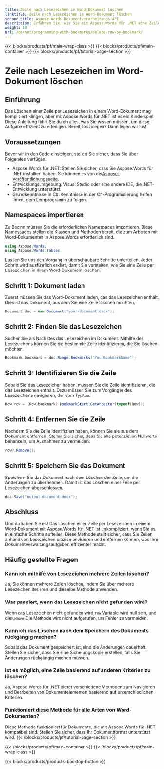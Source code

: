 ```yaml
---
title: Zeile nach Lesezeichen im Word-Dokument löschen
linktitle: Zeile nach Lesezeichen im Word-Dokument löschen
second_title: Aspose.Words Dokumentverarbeitungs-API
description: Erfahren Sie, wie Sie mit Aspose.Words für .NET eine Zeile per Lesezeichen in einem Word-Dokument löschen. Folgen Sie unserer Schritt-für-Schritt-Anleitung für effizientes Dokumentenmanagement.
weight: 10
url: /de/net/programming-with-bookmarks/delete-row-by-bookmark/
---
```


{{< blocks/products/pf/main-wrap-class >}}
{{< blocks/products/pf/main-container >}}
{{< blocks/products/pf/tutorial-page-section >}}

# Zeile nach Lesezeichen im Word-Dokument löschen

## Einführung

Das Löschen einer Zeile per Lesezeichen in einem Word-Dokument mag kompliziert klingen, aber mit Aspose.Words für .NET ist es ein Kinderspiel. Diese Anleitung führt Sie durch alles, was Sie wissen müssen, um diese Aufgabe effizient zu erledigen. Bereit, loszulegen? Dann legen wir los!

## Voraussetzungen

Bevor wir in den Code einsteigen, stellen Sie sicher, dass Sie über Folgendes verfügen:

-  Aspose.Words für .NET: Stellen Sie sicher, dass Sie Aspose.Words für .NET installiert haben. Sie können es von der[Aspose-Veröffentlichungsseite](https://releases.aspose.com/words/net/).
- Entwicklungsumgebung: Visual Studio oder eine andere IDE, die .NET-Entwicklung unterstützt.
- Grundkenntnisse in C#: Kenntnisse in der C#-Programmierung helfen Ihnen, dem Lernprogramm zu folgen.

## Namespaces importieren

Zu Beginn müssen Sie die erforderlichen Namespaces importieren. Diese Namespaces stellen die Klassen und Methoden bereit, die zum Arbeiten mit Word-Dokumenten in Aspose.Words erforderlich sind.

```csharp
using Aspose.Words;
using Aspose.Words.Tables;
```

Lassen Sie uns den Vorgang in überschaubare Schritte unterteilen. Jeder Schritt wird ausführlich erklärt, damit Sie verstehen, wie Sie eine Zeile per Lesezeichen in Ihrem Word-Dokument löschen.

## Schritt 1: Dokument laden

Zuerst müssen Sie das Word-Dokument laden, das das Lesezeichen enthält. Dies ist das Dokument, aus dem Sie eine Zeile löschen möchten.

```csharp
Document doc = new Document("your-document.docx");
```

## Schritt 2: Finden Sie das Lesezeichen

Suchen Sie als Nächstes das Lesezeichen im Dokument. Mithilfe des Lesezeichens können Sie die bestimmte Zeile identifizieren, die Sie löschen möchten.

```csharp
Bookmark bookmark = doc.Range.Bookmarks["YourBookmarkName"];
```

## Schritt 3: Identifizieren Sie die Zeile

 Sobald Sie das Lesezeichen haben, müssen Sie die Zeile identifizieren, die das Lesezeichen enthält. Dazu müssen Sie zum Vorgänger des Lesezeichens navigieren, der vom Typ`Row`.

```csharp
Row row = (Row)bookmark?.BookmarkStart.GetAncestor(typeof(Row));
```

## Schritt 4: Entfernen Sie die Zeile

Nachdem Sie die Zeile identifiziert haben, können Sie sie aus dem Dokument entfernen. Stellen Sie sicher, dass Sie alle potenziellen Nullwerte behandeln, um Ausnahmen zu vermeiden.

```csharp
row?.Remove();
```

## Schritt 5: Speichern Sie das Dokument

Speichern Sie das Dokument nach dem Löschen der Zeile, um die Änderungen zu übernehmen. Damit ist das Löschen einer Zeile per Lesezeichen abgeschlossen.

```csharp
doc.Save("output-document.docx");
```

## Abschluss

Und da haben Sie es! Das Löschen einer Zeile per Lesezeichen in einem Word-Dokument mit Aspose.Words für .NET ist unkompliziert, wenn Sie es in einfache Schritte aufteilen. Diese Methode stellt sicher, dass Sie Zeilen anhand von Lesezeichen präzise anvisieren und entfernen können, was Ihre Dokumentverwaltungsaufgaben effizienter macht.

## Häufig gestellte Fragen

### Kann ich mithilfe von Lesezeichen mehrere Zeilen löschen?
Ja, Sie können mehrere Zeilen löschen, indem Sie über mehrere Lesezeichen iterieren und dieselbe Methode anwenden.

### Was passiert, wenn das Lesezeichen nicht gefunden wird?
 Wenn das Lesezeichen nicht gefunden wird,`row` Variable wird null sein, und die`Remove` Die Methode wird nicht aufgerufen, um Fehler zu vermeiden.

### Kann ich das Löschen nach dem Speichern des Dokuments rückgängig machen?
Sobald das Dokument gespeichert ist, sind die Änderungen dauerhaft. Stellen Sie sicher, dass Sie eine Sicherungskopie erstellen, falls Sie Änderungen rückgängig machen müssen.

### Ist es möglich, eine Zeile basierend auf anderen Kriterien zu löschen?
Ja, Aspose.Words für .NET bietet verschiedene Methoden zum Navigieren und Bearbeiten von Dokumentelementen basierend auf unterschiedlichen Kriterien.

### Funktioniert diese Methode für alle Arten von Word-Dokumenten?
Diese Methode funktioniert für Dokumente, die mit Aspose.Words für .NET kompatibel sind. Stellen Sie sicher, dass Ihr Dokumentformat unterstützt wird.
{{< /blocks/products/pf/tutorial-page-section >}}

{{< /blocks/products/pf/main-container >}}
{{< /blocks/products/pf/main-wrap-class >}}

{{< blocks/products/products-backtop-button >}}
